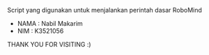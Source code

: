 Script yang digunakan untuk menjalankan perintah dasar RoboMind
- NAMA  : Nabil Makarim
- NIM   : K3521056

THANK YOU FOR VISITING :)

